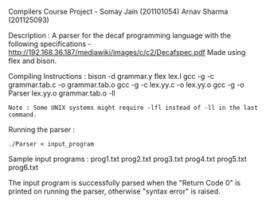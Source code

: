Compilers Course Project -
	Somay Jain (201101054)
	Arnav Sharma (201125093)

Description :
	A parser for the decaf programming language with the following specifications - http://192.168.36.187/mediawiki/images/c/c2/Decafspec.pdf
	Made using flex and bison.

Compiling Instructions :
	bison -d grammar.y
	flex lex.l
	gcc -g -c grammar.tab.c -o grammar.tab.o
	gcc -g -c lex.yy.c -o lex.yy.o
	gcc -g -o Parser lex.yy.o grammar.tab.o -ll

	Note : Some UNIX systems might require -lfl instead of -ll in the last command.

Running the parser :

	./Parser < input_program

Sample input programs :
	prog1.txt
	prog2.txt
	prog3.txt
	prog4.txt
	prog5.txt
	prog6.txt

The input program is successfully parsed when the "Return Code 0" is printed on running the parser, otherwise "syntax error" is raised.